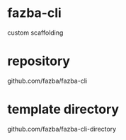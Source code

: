 # fazba-cli
custom scaffolding

# repository
github.com/fazba/fazba-cli

# template directory
github.com/fazba/fazba-cli-directory